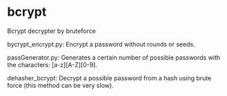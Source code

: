 # bcrypt
Bcrypt decrypter by bruteforce

bycrypt_encrypt.py:
Encrypt a password without rounds or seeds.

passGenerator.py:
Generates a certain number of possible passwords with the characters: [a-z][A-Z][0-9].

dehasher_bcrypt:
Decrypt a possible password from a hash using brute force (this method can be very slow).
